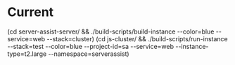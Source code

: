 
# Current

(cd server-assist-server/ && ./build-scripts/build-instance --color=blue --service=web --stack=cluster)
(cd js-cluster/ && ./build-scripts/run-instance --stack=test --color=blue --project-id=sa --service=web --instance-type=t2.large --namespace=serverassist)

